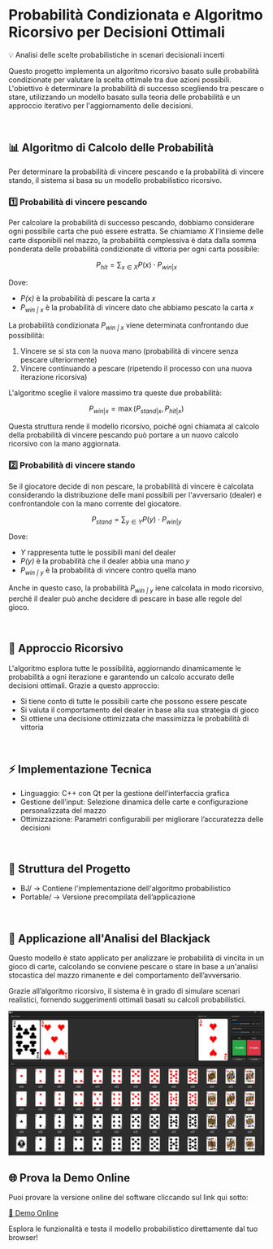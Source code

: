 # Probabilità Condizionata e Algoritmo Ricorsivo per Decisioni Ottimali

💡 Analisi delle scelte probabilistiche in scenari decisionali incerti

Questo progetto implementa un algoritmo ricorsivo basato sulle probabilità condizionate per valutare la scelta ottimale tra due azioni possibili. L'obiettivo è determinare la probabilità di successo scegliendo tra pescare o stare, utilizzando un modello basato sulla teoria delle probabilità e un approccio iterativo per l'aggiornamento delle decisioni.

<span>&nbsp;</span>

## 📊 Algoritmo di Calcolo delle Probabilità

Per determinare la probabilità di vincere pescando e la probabilità di vincere stando, il sistema si basa su un modello probabilistico ricorsivo.

### 1️⃣ Probabilità di vincere pescando

Per calcolare la probabilità di successo pescando, dobbiamo considerare ogni possibile carta che può essere estratta. Se chiamiamo 
𝑋 l'insieme delle carte disponibili nel mazzo, la probabilità complessiva è data dalla somma ponderata delle probabilità condizionate di vittoria per ogni carta possibile:

$$
P_{hit} = \sum_{x \in X} P(x) \cdot P_{win | x}
$$

Dove: 
- *P(x)* è la probabilità di pescare la carta 𝑥
- *P<sub>win | x</sub>* è la probabilità di vincere dato che abbiamo pescato la carta 𝑥

La probabilità condizionata *P<sub>win | x</sub>* viene determinata confrontando due possibilità:
1. Vincere se si sta con la nuova mano (probabilità di vincere senza pescare ulteriormente)
2. Vincere continuando a pescare (ripetendo il processo con una nuova iterazione ricorsiva)

L'algoritmo sceglie il valore massimo tra queste due probabilità:

$$
P_{win | x} = \max(P_{stand | x}, P_{hit | x})
$$

Questa struttura rende il modello ricorsivo, poiché ogni chiamata al calcolo della probabilità di vincere pescando può portare a un nuovo calcolo ricorsivo con la mano aggiornata.

### 2️⃣ Probabilità di vincere stando

Se il giocatore decide di non pescare, la probabilità di vincere è calcolata considerando la distribuzione delle mani possibili per l'avversario (dealer) e confrontandole con la mano corrente del giocatore.

$$
P_{stand} = \sum_{y \in Y} P(y) \cdot P_{win | y}
$$

Dove: 
- *Y* rappresenta tutte le possibili mani del dealer
- *P(y)* è la probabilità che il dealer abbia una mano 𝑦
- *P<sub>win | y</sub>* è la probabilità di vincere contro quella mano

Anche in questo caso, la probabilità *P<sub>win | y</sub>* iene calcolata in modo ricorsivo, perché il dealer può anche decidere di pescare in base alle regole del gioco.

<span>&nbsp;</span>

## 🔁 Approccio Ricorsivo

L'algoritmo esplora tutte le possibilità, aggiornando dinamicamente le probabilità a ogni iterazione e garantendo un calcolo accurato delle decisioni ottimali. Grazie a questo approccio:
- Si tiene conto di tutte le possibili carte che possono essere pescate
- Si valuta il comportamento del dealer in base alla sua strategia di gioco
- Si ottiene una decisione ottimizzata che massimizza le probabilità di vittoria

<span>&nbsp;</span>

## ⚡ Implementazione Tecnica

- Linguaggio: C++ con Qt per la gestione dell’interfaccia grafica
- Gestione dell’input: Selezione dinamica delle carte e configurazione personalizzata del mazzo
- Ottimizzazione: Parametri configurabili per migliorare l’accuratezza delle decisioni

<span>&nbsp;</span>

## 📂 Struttura del Progetto

- BJ/ → Contiene l'implementazione dell'algoritmo probabilistico
- Portable/ → Versione precompilata dell’applicazione

<span>&nbsp;</span>

## 🎯 Applicazione all'Analisi del Blackjack

Questo modello è stato applicato per analizzare le probabilità di vincita in un gioco di carte, calcolando se conviene pescare o stare in base a un'analisi stocastica del mazzo rimanente e del comportamento dell’avversario.

Grazie all’algoritmo ricorsivo, il sistema è in grado di simulare scenari realistici, fornendo suggerimenti ottimali basati su calcoli probabilistici.

![Alt text](Img/Gui.png)

## 🌐 Prova la Demo Online

Puoi provare la versione online del software cliccando sul link qui sotto:

[🔗 Demo Online](https://enrico-maria-sciarrabba-bj.netlify.app/)

Esplora le funzionalità e testa il modello probabilistico direttamente dal tuo browser!
